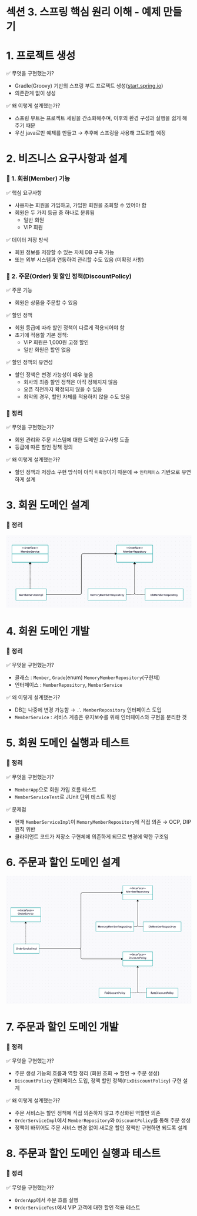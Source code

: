 # 섹션 3. 스프링 핵심 원리 이해 - 예제 만들기

# 1. 프로젝트 생성

✅ 무엇을 구현했는가?

- Gradle(Groovy) 기반의 스프링 부트 프로젝트 생성([start.spring.io](http://start.spring.io))
- 의존관계 없이 생성

✅ 왜 이렇게 설계했는가?

- 스프링 부트는 프로젝트 세팅을 간소화해주며, 이후의 환경 구성과 실행을 쉽게 해주기 때문
- 우선 java로만 예제를 만들고 → 추후에 스프링을 사용해 고도화할 예정

# 2. 비즈니스 요구사항과 설계

### 📌 1. 회원(Member) 기능

✅ 핵심 요구사항

- 사용자는 회원을 가입하고, 가입한 회원을 조회할 수 있어야 함
- 회원은 두 가지 등급 중 하나로 분류됨
    - 일반 회원
    - VIP 회원

✅ 데이터 저장 방식

- 회원 정보를 저장할 수 있는 자체 DB 구축 가능
- 또는 외부 시스템과 연동하여 관리할 수도 있음 (미확정 사항)

### 📌 2. 주문(Order) 및 할인 정책(DiscountPolicy)

✅ 주문 기능

- 회원은 상품을 주문할 수 있음

✅ 할인 정책

- 회원 등급에 따라 할인 정책이 다르게 적용되어야 함
- 초기에 적용할 기본 정책:
    - VIP 회원은 1,000원 고정 할인
    - 일반 회원은 할인 없음

✅ 할인 정책의 유연성

- 할인 정책은 변경 가능성이 매우 높음
    - 회사의 최종 할인 정책은 아직 정해지지 않음
    - 오픈 직전까지 확정되지 않을 수 있음
    - 최악의 경우, 할인 자체를 적용하지 않을 수도 있음

### 📌 정리

✅ 무엇을 구현했는가?

- 회원 관리와 주문 시스템에 대한 도메인 요구사항 도출
- 등급에 따른 할인 정책 정의

✅ 왜 이렇게 설계했는가?

- 할인 정책과 저장소 구현 방식이 아직 `미확정`이기 때문에 ⇒ `인터페이스` 기반으로 유연하게 설계

# 3. 회원 도메인 설계

### 📌 정리

![image.png](./img/image1.png)

# 4. 회원 도메인 개발

### 📌 정리

✅ 무엇을 구현했는가?

- 클래스 : `Member`, `Grade`(enum) `MemoryMemberRepository`(구현체)
- 인터페이스 : `MemberRepository`, `MemberService`

✅ 왜 이렇게 설계했는가?

- DB는 나중에 변경 가능함 → ∴ `MemberRepository` 인터페이스 도입
- `MemberService` : 서비스 계층은 유지보수를 위해 인터페이스와 구현을 분리한 것

# 5. 회원 도메인 실행과 테스트

### 📌 정리

✅ 무엇을 구현했는가?

- `MemberApp`으로 회원 가입 흐름 테스트
- `MemberServiceTest`로 JUnit 단위 테스트 작성

✅ 문제점

- 현재 `MemberServiceImpl`이 `MemoryMemberRepository`에 직접 의존 → OCP, DIP 원칙 위반
- 클라이언트 코드가 저장소 구현체에 의존하게 되므로 변경에 약한 구조임

# 6. 주문과 할인 도메인 설계

![image.png](./img/image2.png)

# 7. 주문과 할인 도메인 개발

### 📌 정리

✅ 무엇을 구현했는가?

- 주문 생성 기능의 흐름과 역할 정리 (회원 조회 → 할인 → 주문 생성)
- `DiscountPolicy` 인터페이스 도입, 정액 할인 정책(`FixDiscountPolicy`) 구현 설계

✅ 왜 이렇게 설계했는가?

- 주문 서비스는 할인 정책에 직접 의존하지 않고 추상화된 역할만 의존
- `OrderServiceImpl`에서 `MemberRepository`와 `DiscountPolicy`를 통해 주문 생성
- 정책이 바뀌어도 주문 서비스 변경 없이 새로운 할인 정책만 구현하면 되도록 설계

# 8. 주문과 할인 도메인 실행과 테스트

### 📌 정리

✅ 무엇을 구현했는가?

- `OrderApp`에서 주문 흐름 실행
- `OrderServiceTest`에서 VIP 고객에 대한 할인 적용 테스트